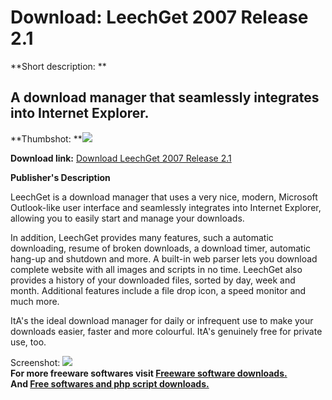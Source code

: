 # Download: LeechGet 2007 Release 2.1

**Short description: **

## A download manager that seamlessly integrates into Internet Explorer.

  
**Thumbshot: **![](http://www.freewarefiles.com/screenshot/leechget_md.gif)   
  
**Download link:** [Download LeechGet 2007 Release 2.1](http://freesoftwares.boysofts.com/LeechGet-Release_program_20126.html)  
  

**Publisher's Description**  
  

LeechGet is a download manager that uses a very nice, modern, Microsoft
Outlook-like user interface and seamlessly integrates into Internet Explorer,
allowing you to easily start and manage your downloads.

In addition, LeechGet provides many features, such a automatic downloading,
resume of broken downloads, a download timer, automatic hang-up and shutdown
and more. A built-in web parser lets you download complete website with all
images and scripts in no time. LeechGet also provides a history of your
downloaded files, sorted by day, week and month. Additional features include a
file drop icon, a speed monitor and much more.

ItA's the ideal download manager for daily or infrequent use to make your
downloads easier, faster and more colourful. ItA's genuinely free for private
use, too.

  
  
Screenshot: ![](http://www.freewarefiles.com/screenshot/leechget.gif)  
**For more freeware softwares visit [Freeware software downloads.](http://freesoftwares.boysofts.com/)**   
**And [Free softwares and php script downloads.](http://www.boysofts.com/)**

